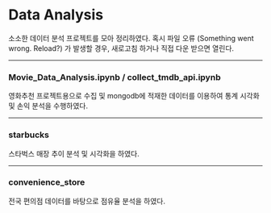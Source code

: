 # Data Analysis

소소한 데이터 분석 프로젝트를 모아 정리하였다.
혹시 파일 오류 (Something went wrong. Reload?) 가 발생할 경우, 새로고침 하거나 직접 다운 받으면 열린다.

---

### Movie_Data_Analysis.ipynb / collect_tmdb_api.ipynb
영화추천 프로젝트용으로 수집 및 mongodb에 적재한 데이터를 이용하여 통계 시각화 및 손익 분석을 수행하였다.

---

### starbucks
스타벅스 매장 추이 분석 및 시각화을 하였다.

---

### convenience_store
전국 편의점 데이터를 바탕으로 점유율 분석을 하였다.
